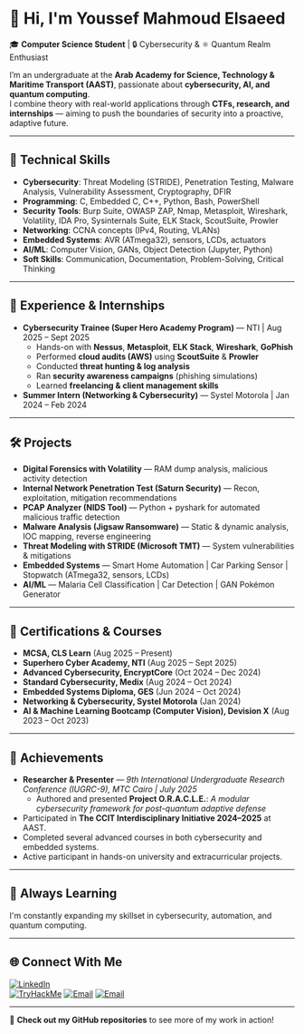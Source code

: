 # 👋 Hi, I'm Youssef Mahmoud Elsaeed  

🎓 **Computer Science Student** | 🔒 Cybersecurity & ⚛ Quantum Realm Enthusiast  

I’m an undergraduate at the **Arab Academy for Science, Technology & Maritime Transport (AAST)**, passionate about **cybersecurity, AI, and quantum computing**.  
I combine theory with real-world applications through **CTFs, research, and internships** — aiming to push the boundaries of security into a proactive, adaptive future.  

---

## 🧠 Technical Skills  

- **Cybersecurity**: Threat Modeling (STRIDE), Penetration Testing, Malware Analysis, Vulnerability Assessment, Cryptography, DFIR  
- **Programming**: C, Embedded C, C++, Python, Bash, PowerShell  
- **Security Tools**: Burp Suite, OWASP ZAP, Nmap, Metasploit, Wireshark, Volatility, IDA Pro, Sysinternals Suite, ELK Stack, ScoutSuite, Prowler  
- **Networking**: CCNA concepts (IPv4, Routing, VLANs)  
- **Embedded Systems**: AVR (ATmega32), sensors, LCDs, actuators  
- **AI/ML**: Computer Vision, GANs, Object Detection (Jupyter, Python)  
- **Soft Skills**: Communication, Documentation, Problem-Solving, Critical Thinking  

---

## 💼 Experience & Internships  
  
- **Cybersecurity Trainee (Super Hero Academy Program)** — NTI | Aug 2025 – Sept 2025  
  - Hands-on with **Nessus**, **Metasploit**, **ELK Stack**, **Wireshark**, **GoPhish**  
  - Performed **cloud audits (AWS)** using **ScoutSuite** & **Prowler**  
  - Conducted **threat hunting & log analysis**  
  - Ran **security awareness campaigns** (phishing simulations)  
  - Learned **freelancing & client management skills**  
- **Summer Intern (Networking & Cybersecurity)** — Systel Motorola | Jan 2024 – Feb 2024  

---

## 🛠 Projects  

- **Digital Forensics with Volatility** — RAM dump analysis, malicious activity detection  
- **Internal Network Penetration Test (Saturn Security)** — Recon, exploitation, mitigation recommendations  
- **PCAP Analyzer (NIDS Tool)** — Python + pyshark for automated malicious traffic detection  
- **Malware Analysis (Jigsaw Ransomware)** — Static & dynamic analysis, IOC mapping, reverse engineering  
- **Threat Modeling with STRIDE (Microsoft TMT)** — System vulnerabilities & mitigations  
- **Embedded Systems** — Smart Home Automation | Car Parking Sensor | Stopwatch (ATmega32, sensors, LCDs)  
- **AI/ML** — Malaria Cell Classification | Car Detection | GAN Pokémon Generator  

---

## 📜 Certifications & Courses  

- **MCSA, CLS Learn** (Aug 2025 – Present)  
- **Superhero Cyber Academy, NTI** (Aug 2025 – Sept 2025)  
- **Advanced Cybersecurity, EncryptCore** (Oct 2024 – Dec 2024)  
- **Standard Cybersecurity, Medix** (Aug 2024 – Oct 2024)  
- **Embedded Systems Diploma, GES** (Jun 2024 – Oct 2024)  
- **Networking & Cybersecurity, Systel Motorola** (Jan 2024)  
- **AI & Machine Learning Bootcamp (Computer Vision), Devision X** (Aug 2023 – Oct 2023)

---

## 🏅 Achievements

- **Researcher & Presenter** — *9th International Undergraduate Research Conference (IUGRC-9), MTC Cairo | July 2025*  
  - Authored and presented **Project O.R.A.C.L.E.**: *A modular cybersecurity framework for post-quantum adaptive defense*  
- Participated in **The CCIT Interdisciplinary Initiative 2024–2025** at AAST.
- Completed several advanced courses in both cybersecurity and embedded systems.
- Active participant in hands-on university and extracurricular projects.

---

## 🌱 Always Learning

I'm constantly expanding my skillset in cybersecurity, automation, and quantum computing.

---

## 🌐 Connect With Me

[![LinkedIn](https://img.shields.io/badge/LinkedIn-0077B5?style=flat&logo=linkedin&logoColor=white)](https://www.linkedin.com/in/youssef-mahmoud-423525237/)  
[![TryHackMe](https://img.shields.io/badge/TryHackMe-212C42?style=flat&logo=tryhackme&logoColor=red)](https://tryhackme.com/p/ozark21)
[![Email](https://img.shields.io/badge/Email-D14836?style=flat&logo=gmail&logoColor=white)](mailto:elsaeed.youssef21@gmail.com)
[![Email](https://img.shields.io/badge/Email-D14836?style=flat&logo=gmail&logoColor=white)](mailto:dodger.troll852@gmail.com)

---

🧩 **Check out my GitHub repositories** to see more of my work in action!
